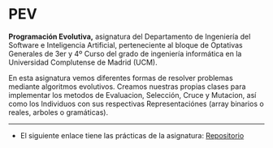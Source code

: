 # PEV
**Programación Evolutiva,** asignatura del Departamento de Ingeniería del Software e Inteligencia Artificial, perteneciente al bloque de Optativas Generales de 3er y 4º Curso del grado de ingeniería informática en la Universidad Complutense de Madrid (UCM).

En esta asignatura vemos diferentes formas de resolver problemas mediante algoritmos evolutivos. Creamos nuestras propias clases para implementar los metodos de Evaluacion, Selección, Cruce y Mutacion, así como los Individuos con sus respectivas Representaciónes (array binarios o reales, arboles o gramáticas).

---

- El siguiente enlace tiene las prácticas de la asignatura: [Repositorio](https://github.com/Danipiza/PEV)
